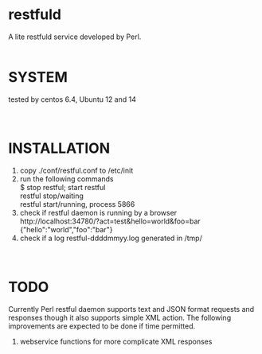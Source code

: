 # restfuld<br>
A lite restfuld service developed by Perl. <br>
<br>
# SYSTEM<br>
tested by centos 6.4, Ubuntu 12 and 14<br>
<br><br>
# INSTALLATION<br>
1. copy ./conf/restful.conf to /etc/init<br>
2. run the following commands<br>
$ stop restful; start restful<br>
restful stop/waiting<br>
restful start/running, process 5866<br>
3. check if restful daemon is running by a browser<br>
http://localhost:34780/?act=test&hello=world&foo=bar<br>
{"hello":"world","foo":"bar"}<br>
4. check if a log restful-ddddmmyy.log generated in /tmp/<br>
<br><br>

# TODO<br>
Currently Perl restful daemon supports text and JSON format requests and responses though it also supports simple XML action. The following improvements are expected to be done if time permitted. <br>

1. webservice functions for more complicate XML responses<br>


